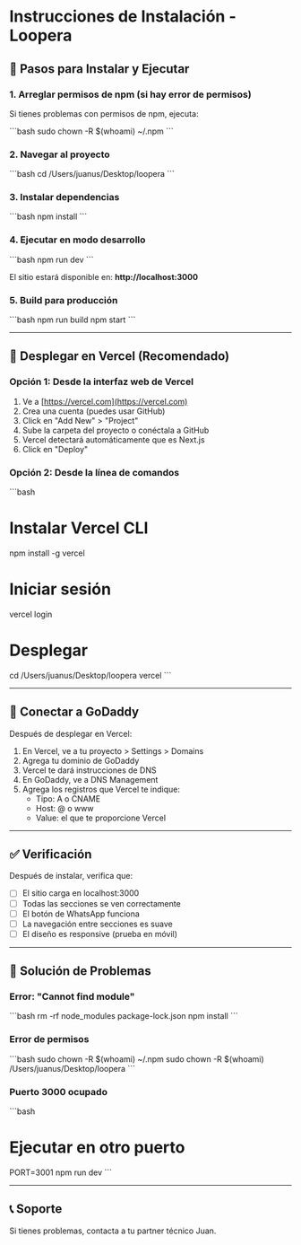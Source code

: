 # Instrucciones de Instalación - Loopera

## 🔧 Pasos para Instalar y Ejecutar

### 1. Arreglar permisos de npm (si hay error de permisos)

Si tienes problemas con permisos de npm, ejecuta:

\`\`\`bash
sudo chown -R $(whoami) ~/.npm
\`\`\`

### 2. Navegar al proyecto

\`\`\`bash
cd /Users/juanus/Desktop/loopera
\`\`\`

### 3. Instalar dependencias

\`\`\`bash
npm install
\`\`\`

### 4. Ejecutar en modo desarrollo

\`\`\`bash
npm run dev
\`\`\`

El sitio estará disponible en: **http://localhost:3000**

### 5. Build para producción

\`\`\`bash
npm run build
npm start
\`\`\`

---

## 🚀 Desplegar en Vercel (Recomendado)

### Opción 1: Desde la interfaz web de Vercel

1. Ve a [https://vercel.com](https://vercel.com)
2. Crea una cuenta (puedes usar GitHub)
3. Click en "Add New" > "Project"
4. Sube la carpeta del proyecto o conéctala a GitHub
5. Vercel detectará automáticamente que es Next.js
6. Click en "Deploy"

### Opción 2: Desde la línea de comandos

\`\`\`bash
# Instalar Vercel CLI
npm install -g vercel

# Iniciar sesión
vercel login

# Desplegar
cd /Users/juanus/Desktop/loopera
vercel
\`\`\`

---

## 📝 Conectar a GoDaddy

Después de desplegar en Vercel:

1. En Vercel, ve a tu proyecto > Settings > Domains
2. Agrega tu dominio de GoDaddy
3. Vercel te dará instrucciones de DNS
4. En GoDaddy, ve a DNS Management
5. Agrega los registros que Vercel te indique:
   - Tipo: A o CNAME
   - Host: @ o www
   - Value: el que te proporcione Vercel

---

## ✅ Verificación

Después de instalar, verifica que:
- [ ] El sitio carga en localhost:3000
- [ ] Todas las secciones se ven correctamente
- [ ] El botón de WhatsApp funciona
- [ ] La navegación entre secciones es suave
- [ ] El diseño es responsive (prueba en móvil)

---

## 🐛 Solución de Problemas

### Error: "Cannot find module"
\`\`\`bash
rm -rf node_modules package-lock.json
npm install
\`\`\`

### Error de permisos
\`\`\`bash
sudo chown -R $(whoami) ~/.npm
sudo chown -R $(whoami) /Users/juanus/Desktop/loopera
\`\`\`

### Puerto 3000 ocupado
\`\`\`bash
# Ejecutar en otro puerto
PORT=3001 npm run dev
\`\`\`

---

## 📞 Soporte

Si tienes problemas, contacta a tu partner técnico Juan.
